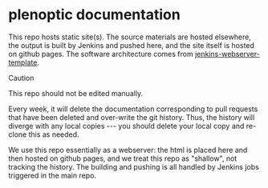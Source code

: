 # plenoptic documentation

This repo hosts static site(s). The source materials are hosted elsewhere, the output is built by Jenkins and pushed here, and the site itself is hosted on github pages. The software architecture comes from [jenkins-webserver-template](https://github.com/flatironinstitute/jenkins-webserver-template).

> [!CAUTION]
> This repo should not be edited manually.
> 
> Every week, it will delete the documentation corresponding to pull requests that have been deleted and over-write the git history. Thus, the history will diverge with any local copies --- you should delete your local copy and re-clone this as needed.

We use this repo essentially as a webserver: the html is placed here and then
hosted on github pages, and we treat this repo as "shallow", not tracking the
history. The building and pushing is all handled by Jenkins jobs triggered in
the main repo.

